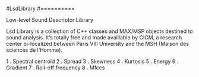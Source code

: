 #LsdLibrary
#==========

Low-level Sound Descriptor Library

Lsd Library is a collection of C++ classes and MAX/MSP objects destined to sound analysis. 
It‘s totally free and made availlable by CICM, a research center bi-localized between Paris VIII University and the MSH (Maison des sciences de l‘Homme).

1 . Spectral centroïd
2 . Spread
3 . Skewness
4 . Kurtosis
5 . Energy
6 . Gradient
7 . Roll-off frequency
8 . Mfccs